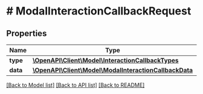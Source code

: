 # # ModalInteractionCallbackRequest

## Properties

Name | Type | Description | Notes
------------ | ------------- | ------------- | -------------
**type** | [**\OpenAPI\Client\Model\InteractionCallbackTypes**](InteractionCallbackTypes.md) |  |
**data** | [**\OpenAPI\Client\Model\ModalInteractionCallbackData**](ModalInteractionCallbackData.md) |  |

[[Back to Model list]](../../README.md#models) [[Back to API list]](../../README.md#endpoints) [[Back to README]](../../README.md)
